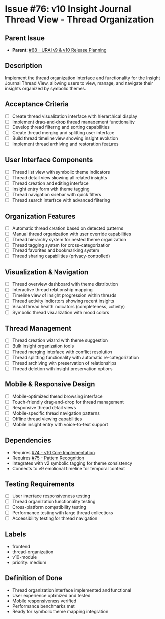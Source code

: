 # Issue #76: v10 Insight Journal Thread View - Thread Organization

## Parent Issue
- **Parent**: [#68 - URAI v9 & v10 Release Planning](68-urai-v9-v10-release-planning-parent.md)

## Description
Implement the thread organization interface and functionality for the Insight Journal Thread View, allowing users to view, manage, and navigate their insights organized by symbolic themes.

## Acceptance Criteria
- [ ] Create thread visualization interface with hierarchical display
- [ ] Implement drag-and-drop thread management functionality
- [ ] Develop thread filtering and sorting capabilities
- [ ] Create thread merging and splitting user interface
- [ ] Build thread timeline view showing insight evolution
- [ ] Implement thread archiving and restoration features

## User Interface Components
- [ ] Thread list view with symbolic theme indicators
- [ ] Thread detail view showing all related insights
- [ ] Thread creation and editing interface
- [ ] Insight entry form with theme tagging
- [ ] Thread navigation sidebar with quick filters
- [ ] Thread search interface with advanced filtering

## Organization Features
- [ ] Automatic thread creation based on detected patterns
- [ ] Manual thread organization with user override capabilities
- [ ] Thread hierarchy system for nested theme organization
- [ ] Thread tagging system for cross-categorization
- [ ] Thread favorites and bookmarking system
- [ ] Thread sharing capabilities (privacy-controlled)

## Visualization & Navigation
- [ ] Thread overview dashboard with theme distribution
- [ ] Interactive thread relationship mapping
- [ ] Timeline view of insight progression within threads
- [ ] Thread activity indicators showing recent insights
- [ ] Visual thread health indicators (completeness, activity)
- [ ] Symbolic thread visualization with mood colors

## Thread Management
- [ ] Thread creation wizard with theme suggestion
- [ ] Bulk insight organization tools
- [ ] Thread merging interface with conflict resolution
- [ ] Thread splitting functionality with automatic re-categorization
- [ ] Thread archiving with preservation of relationships
- [ ] Thread deletion with insight preservation options

## Mobile & Responsive Design
- [ ] Mobile-optimized thread browsing interface
- [ ] Touch-friendly drag-and-drop for thread management
- [ ] Responsive thread detail views
- [ ] Mobile-specific thread navigation patterns
- [ ] Offline thread viewing capabilities
- [ ] Mobile insight entry with voice-to-text support

## Dependencies
- Requires [#74 - v10 Core Implementation](74-v10-insight-journal-core.md)
- Requires [#75 - Pattern Recognition](75-v10-insight-journal-pattern-recognition.md)
- Integrates with v2 symbolic tagging for theme consistency
- Connects to v9 emotional timeline for temporal context

## Testing Requirements
- [ ] User interface responsiveness testing
- [ ] Thread organization functionality testing
- [ ] Cross-platform compatibility testing
- [ ] Performance testing with large thread collections
- [ ] Accessibility testing for thread navigation

## Labels
- frontend
- thread-organization
- v10-module
- priority: medium

## Definition of Done
- Thread organization interface implemented and functional
- User experience optimized and tested
- Mobile responsiveness verified
- Performance benchmarks met
- Ready for symbolic theme mapping integration